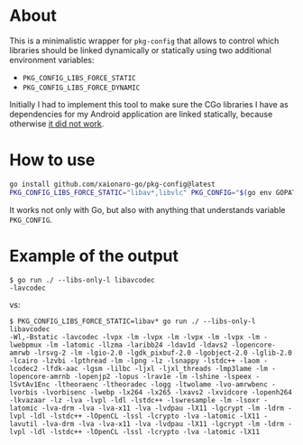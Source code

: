 # About

This is a minimalistic wrapper for `pkg-config` that allows to control which libraries should be linked dynamically or statically using two additional environment variables:
* `PKG_CONFIG_LIBS_FORCE_STATIC`
* `PKG_CONFIG_LIBS_FORCE_DYNAMIC`

Initially I had to implement this tool to make sure the CGo libraries I have as dependencies for my Android application are linked statically, because otherwise [it did not work](https://github.com/fyne-io/fyne/issues/5189).

# How to use

```sh
go install github.com/xaionaro-go/pkg-config@latest
PKG_CONFIG_LIBS_FORCE_STATIC="libav*,libvlc" PKG_CONFIG="$(go env GOPATH | awk -F ':' '{print $1}')/bin/pkg-config" go build PATH/TO/MY/PROJECT
```

It works not only with Go, but also with anything that understands variable `PKG_CONFIG`.

# Example of the output
```
$ go run ./ --libs-only-l libavcodec
-lavcodec
```
vs:
```
$ PKG_CONFIG_LIBS_FORCE_STATIC=libav* go run ./ --libs-only-l libavcodec
-Wl,-Bstatic -lavcodec -lvpx -lm -lvpx -lm -lvpx -lm -lvpx -lm -lwebpmux -lm -latomic -llzma -laribb24 -ldav1d -ldavs2 -lopencore-amrwb -lrsvg-2 -lm -lgio-2.0 -lgdk_pixbuf-2.0 -lgobject-2.0 -lglib-2.0 -lcairo -lzvbi -lpthread -lm -lpng -lz -lsnappy -lstdc++ -laom -lcodec2 -lfdk-aac -lgsm -lilbc -ljxl -ljxl_threads -lmp3lame -lm -lopencore-amrnb -lopenjp2 -lopus -lrav1e -lm -lshine -lspeex -lSvtAv1Enc -ltheoraenc -ltheoradec -logg -ltwolame -lvo-amrwbenc -lvorbis -lvorbisenc -lwebp -lx264 -lx265 -lxavs2 -lxvidcore -lopenh264 -lkvazaar -lz -lva -lvpl -ldl -lstdc++ -lswresample -lm -lsoxr -latomic -lva-drm -lva -lva-x11 -lva -lvdpau -lX11 -lgcrypt -lm -ldrm -lvpl -ldl -lstdc++ -lOpenCL -lssl -lcrypto -lva -latomic -lX11 -lavutil -lva-drm -lva -lva-x11 -lva -lvdpau -lX11 -lgcrypt -lm -ldrm -lvpl -ldl -lstdc++ -lOpenCL -lssl -lcrypto -lva -latomic -lX11
```
